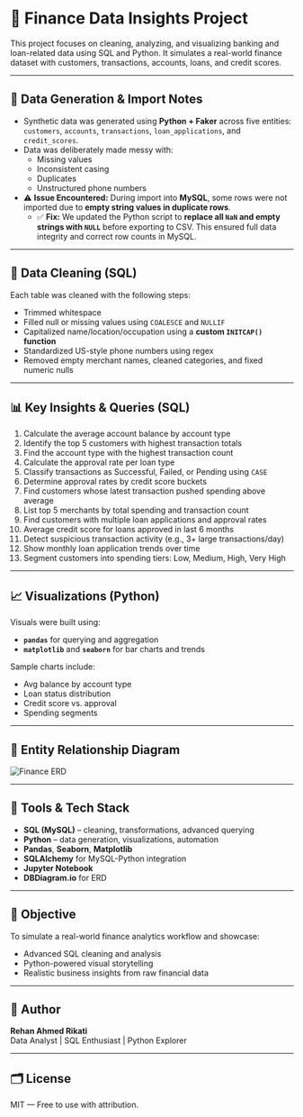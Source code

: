 # 💸 Finance Data Insights Project

This project focuses on cleaning, analyzing, and visualizing banking and loan-related data using SQL and Python. It simulates a real-world finance dataset with customers, transactions, accounts, loans, and credit scores.

---

## 🧪 Data Generation & Import Notes

- Synthetic data was generated using **Python + Faker** across five entities: `customers`, `accounts`, `transactions`, `loan_applications`, and `credit_scores`.
- Data was deliberately made messy with:
  - Missing values
  - Inconsistent casing
  - Duplicates
  - Unstructured phone numbers
- ⚠️ **Issue Encountered:** During import into **MySQL**, some rows were not imported due to **empty string values in duplicate rows**.
  - ✅ **Fix:** We updated the Python script to **replace all `NaN` and empty strings with `NULL`** before exporting to CSV. This ensured full data integrity and correct row counts in MySQL.

---

## 🧹 Data Cleaning (SQL)

Each table was cleaned with the following steps:
- Trimmed whitespace
- Filled null or missing values using `COALESCE` and `NULLIF`
- Capitalized name/location/occupation using a **custom `INITCAP()` function**
- Standardized US-style phone numbers using regex
- Removed empty merchant names, cleaned categories, and fixed numeric nulls

---

## 📊 Key Insights & Queries (SQL)

1. Calculate the average account balance by account type
2. Identify the top 5 customers with highest transaction totals
3. Find the account type with the highest transaction count
4. Calculate the approval rate per loan type
5. Classify transactions as Successful, Failed, or Pending using `CASE`
6. Determine approval rates by credit score buckets
7. Find customers whose latest transaction pushed spending above average
8. List top 5 merchants by total spending and transaction count
9. Find customers with multiple loan applications and approval rates
10. Average credit score for loans approved in last 6 months
11. Detect suspicious transaction activity (e.g., 3+ large transactions/day)
12. Show monthly loan application trends over time
13. Segment customers into spending tiers: Low, Medium, High, Very High

---

## 📈 Visualizations (Python)

Visuals were built using:
- **`pandas`** for querying and aggregation
- **`matplotlib`** and **`seaborn`** for bar charts and trends

Sample charts include:
- Avg balance by account type
- Loan status distribution
- Credit score vs. approval
- Spending segments

---

## 🔗 Entity Relationship Diagram

![Finance ERD](assets/finance_erd.png)

---

## 🧰 Tools & Tech Stack

- **SQL (MySQL)** – cleaning, transformations, advanced querying
- **Python** – data generation, visualizations, automation
- **Pandas**, **Seaborn**, **Matplotlib**
- **SQLAlchemy** for MySQL-Python integration
- **Jupyter Notebook**
- **DBDiagram.io** for ERD

---

## 📌 Objective

To simulate a real-world finance analytics workflow and showcase:
- Advanced SQL cleaning and analysis
- Python-powered visual storytelling
- Realistic business insights from raw financial data

---

## 🧠 Author

**Rehan Ahmed Rikati**  
Data Analyst | SQL Enthusiast | Python Explorer  

---

## 🗂️ License

MIT — Free to use with attribution.

